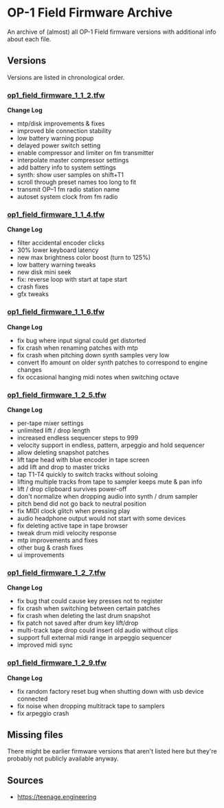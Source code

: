 # OP-1 Field Firmware Archive

An archive of (almost) all OP-1 Field firmware versions with additional info about each file.


## Versions

Versions are listed in chronological order.

### [op1_field_firmware_1_1_2.tfw](firmware/op1_field_firmware_1_1_2.tfw?raw=true)

**Change Log**

* mtp/disk improvements & fixes
* improved ble connection stability
* low battery warning popup
* delayed power switch setting
* enable compressor and limiter on fm transmitter
* interpolate master compressor settings
* add battery info to system settings
* synth: show user samples on shift+T1
* scroll through preset names too long to fit
* transmit OP–1 fm radio station name
* autoset system clock from fm radio


### [op1_field_firmware_1_1_4.tfw](firmware/op1_field_firmware_1_1_4.tfw?raw=true)

**Change Log**

* filter accidental encoder clicks
* 30% lower keyboard latency
* new max brightness color boost (turn to 125%)
* low battery warning tweaks
* new disk mini seek
* fix: reverse loop with start at tape start
* crash fixes
* gfx tweaks


### [op1_field_firmware_1_1_6.tfw](firmware/op1_field_firmware_1_1_6.tfw?raw=true)

**Change Log**

* fix bug where input signal could get distorted
* fix crash when renaming patches with mtp
* fix crash when pitching down synth samples very low
* convert lfo amount on older synth patches to correspond to engine changes
* fix occasional hanging midi notes when switching octave


### [op1_field_firmware_1_2_5.tfw](firmware/op1_field_firmware_1_2_5.tfw?raw=true)

**Change Log**

* per-tape mixer settings
* unlimited lift / drop length
* increased endless sequencer steps to 999
* velocity support in endless, pattern, arpeggio and hold sequencer
* allow deleting snapshot patches
* lift tape head with blue encoder in tape screen
* add lift and drop to master tricks
* tap T1-T4 quickly to switch tracks without soloing
* lifting multiple tracks from tape to sampler keeps mute & pan info
* lift / drop clipboard survives power-off
* don't normalize when dropping audio into synth / drum sampler
* pitch bend did not go back to neutral position
* fix MIDI clock glitch when pressing play
* audio headphone output would not start with some devices
* fix deleting active tape in tape browser
* tweak drum midi velocity response
* mtp improvements and fixes
* other bug & crash fixes
* ui improvements


### [op1_field_firmware_1_2_7.tfw](firmware/op1_field_firmware_1_2_7.tfw?raw=true)

**Change Log**

* fix bug that could cause key presses not to register
* fix crash when switching between certain patches
* fix crash when deleting the last drum snapshot
* fix patch not saved after drum key lift/drop
* multi-track tape drop could insert old audio without clips
* support full external midi range in arpeggio sequencer
* improved midi sync


### [op1_field_firmware_1_2_9.tfw](firmware/op1_field_firmware_1_2_9.tfw?raw=true)

**Change Log**

* fix random factory reset bug when shutting down with usb device connected
* fix noise when dropping multitrack tape to samplers
* fix arpeggio crash


## Missing files

There might be earlier firmware versions that aren't listed here but they're probably not publicly available anyway.


## Sources

* https://teenage.engineering
